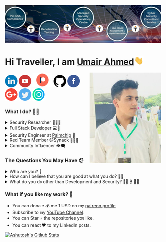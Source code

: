 <img src="https://github.com/u-ahmedofficial/u-ahmedofficial/blob/master/linkedin_banner.png" />

<h1>Hi Traveller, I am <a href="https://umairahmedofficial.com">Umair Ahmed</a><img src="https://raw.githubusercontent.com/ABSphreak/ABSphreak/master/gifs/Hi.gif" width="30px"></h1>
<img align='right' src="https://github.com/u-ahmedofficial/u-ahmedofficial/blob/master/my_image.jpeg" width="230" />

<a href="https://www.linkedin.com/in/u-ahmedofficial"><img src="https://github.com/u-ahmedofficial/u-ahmedofficial/blob/master/logos/linkedin.png" width="40" /></a>
<a href="https://www.youtube.com/channel/UCI55UrqA6s37hGoXcfDRmqg"><img src="https://github.com/u-ahmedofficial/u-ahmedofficial/blob/master/logos/youtube-logo.png" width="40" /></a>
<a href="https://www.patreon.com/devsense"><img src="https://github.com/u-ahmedofficial/u-ahmedofficial/blob/master/logos/patreon_logo.png" width="65" /></a>
<a href="https://github.com/u-ahmedofficial"><img src="https://github.com/u-ahmedofficial/u-ahmedofficial/blob/master/logos/github-logo.png" width="40" /></a>
<a href="https://www.facebook.com/u.ahmedofficial/"><img src="https://github.com/u-ahmedofficial/u-ahmedofficial/blob/master/logos/facebook.png" width="40" /></a>
<a href="mailto:umairahmedofficial1@gmail.com"><img src="https://github.com/u-ahmedofficial/u-ahmedofficial/blob/master/logos/google-plus.png" width="40" /></a>
<a href="https://twitter.com/u_ahmedofficial"><img src="https://github.com/u-ahmedofficial/u-ahmedofficial/blob/master/logos/twitter.png" width="40" /></a>
<a href="https://www.instagram.com/u_ahmedofficial"><img src="https://github.com/u-ahmedofficial/u-ahmedofficial/blob/master/logos/instagram.png" width="40" /></a>

<h3>What I do? 👨‍💻</h3>
<details>
<summary>Security Researcher 🐱‍💻📝</summary>
<ul>
  <li><a href="https://github.com/u-ahmedofficial/AssetCrypt">AssetCrypt - Ransomeware</a></li>
  <li><a href="https://github.com/u-ahmedofficial/CaesarBrute">CaesarBrute - Encrypted chat Application</a></li>
  <li><a href="https://github.com/u-ahmedofficial/automateSysAdmin">automateSysAdmmin - System Adminition Automation</a></li>
  <li><a href="https://github.com/u-ahmedofficial/NetHarbour">NetHarbour - A small scale solution to network attacks</a></li>
  <li><a href="https://github.com/u-ahmedofficial/Crypto2">Crypto2 - A Diffie-Hellman based chatbot</a></li>
  <li>Many more on and out of Github...</li>
</ul>
</details>
<details>
<summary>Full Stack Developer 💻🍥</summary>
  <ul>
    <li><a href="https://github.com/u-ahmedofficial/DetectFraud">DetectFraud - A ML-based Web Application for Bank Fraud Detection</a></li>
    <li><a href="https://github.com/u-ahmedofficial/JustChat">JustChat - A Mern stack chat application using SocketIO</a></li>
    <li>Many more on and out of Github...</li>
  </ul>
</details>
<details>
  <summary>Security Engineer at <a href="https://palmchip.com/">Palmchip</a> 🤖</summary>
  <ul>
    <li>Working on Dark-Web based threat intelligence and predictive modeling application in Cyber Security domain</li>
    <li>Technical Management, Server Administration, AWS Security, Automation and Penetration Testing.</li>
  </ul>
</details>
<details>
<summary>Red Team Member @Synack 🐱‍💻📝</summary>
  <ul>
    <li>You can get detailed information of my contributions <a href="https://synack.com">Synack</a>.</li>
    <li>Initial reconnaissance - open-source intelligence (OSINT) for collecting information on the target.</li>
    <li>Provide our clients with real-life actionable deliverables which allows the client to understand what attackers will/can do during an attack and what they can do to mitigate these risks.</li>
    <li>Develop comprehensive and accurate reports for both technical and executive audiences.</li>
    <li>Effectively communicate findings and strategy to client stakeholders including technical staff, executive leadership, and legal counsel</li>
    <li>Develop scripts, tools, or methodologies to enhance Mandiant’s red teaming processes.</li>
    <li>Perform network penetration, web and mobile application testing, source code reviews, threat analysis, and social-engineering assessments.</li>
  </ul>
</details>
<details>
<summary>Community Influencer 👁️‍🗨️</summary>
<ul>
  <li><a href="https://github.com/u-ahmedofficial/u-ahmedofficial">Umair Ahmed</a></li>
  <li>Join Me on LinkedIn to see my daily posts.</li>
</ul>
</details>


<h3>The Questions You May Have 😕</h3>
<details>
  <summary>Who are you? 👨</summary>
  <pre>
  I am a Result-Oriented Security Engineer with over 5+ years of experience. Finding Vulnerabilities in fortune 500 companies is my hobby. I have been acknowledged by 100+ Companies, including Mastercard, Sony, Intel, GoPro, Yahoo, etc.<br>

  With cyber security, a business can't focus on improving everything, so it is important to focus on those few areas which give the greatest return on investment. My speciality is explaining cyber related businesses risk in a simple way, and advising on solutions in a rational, quantified manner to maximise ROI, both in effort and cost.
  <br>
  I found that nothing satisfies me more than helping people, developing new relationships, solving problems, learning about new technologies, and contributing to infoSec Community.
  <br>
  Firm Believer of unlearning and relearning new technologies.
  </pre>
</details>
<details>
  <summary>How can I believe that you are good at what you do? 🤷‍♂️</summary>
  <ul>
    <li>I am a Synack Red Team Member from Nov, 2019. It is a crowd-sourced platform where fortune500 and USA Military gets their assets tested against vulnerabilities.</li>
    <li>I have been acknowledged by 100+ Companies, including Mastercard, Sony, Intel, GoPro, Yahoo, etc.</li>
    <li>I have following Security Certifications: Offensive Security - OSCP, EC-Council - CEH, ICSI UK - CNSS, Fortinet - NSE-1, Fortinet - NSE-2, Huawei - HCNA, Huawei - HCIA (Security)</li>
    <li>I have following other Certifications: Huawei - HCIA (Cloud), Huawei -  HCIA (AI), IBM - Python for DataScience and AI, Continuous Delivery and DevOps, Introduction to SOftware Product Management</li>
  </ul>
</details>
<details>
<summary>What do you do other than Development and Security? 💁‍♂ ₿ 💎🚀</summary>
  <ul>
    <li>I write blogs about powerful lessons in personal changes. You can visit my blog site at <a href="https://umairahmedofficial.com">umairahmedofficial.com</a>.</li>
    <li>I have recently started the youtube channel to share my knowledge.</li>
    <li>I do some investments in Crypto currencies and learning the Blockchain technologies</li>
  </ul>
</details>

<h3>What if you like my work? 🤩</h3>
<ul>
  <li>You can donate 💰 me 1 USD on my <a href="https://www.patreon.com/u_ahmedofficial">patreon profile</a>.</li>
  <li>Subscribe to my <a href="https://www.youtube.com/channel/UCI55UrqA6s37hGoXcfDRmqg">YouTube Channel</a>.</li>
  <li>You can Star ⭐ the repositories you like.</li>
  <li>You can react ❤️ to my LinkedIn posts.</li>
</ul>

[![Ashutosh's Github Stats](https://github-readme-stats.vercel.app/api?username=u-ahmedofficial&show_icons=true&count_private=true)](https://github.com/u-ahmedofficial/github-readme-stats)